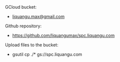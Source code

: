 GCloud bucket:
* liquangu.max@gmail.com

Github repository:
* https://github.com/liquangumax/spc.liquangu.com

Upload files to the bucket:
* gsutil cp ./*  gs://spc.liquangu.com